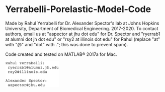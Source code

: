 # Yerrabelli-Porelastic-Model-Code
 
Made by Rahul Yerrabelli for Dr. Alexander Spector's lab at 
Johns Hopkins University, Department of Biomedical Engineering. 2017-2020.
To contact authors, email us at "aspector at jhu dot edu" for Dr. Spector and
"ryerrab1 at alumni dot jh dot edu" or "rsy2 at illinois dot edu" for Rahul 
(replace "at" with "@" and "dot" with ."; this was done to prevent spam).

Code created and tested on MATLAB® 2017a for Mac.

![Email addresses as an image to prevent spam](email-address-image.gif "Email Addresses as Image")
